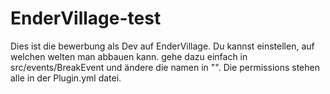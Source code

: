 # EnderVillage-test
Dies ist die bewerbung als Dev auf EnderVillage.
Du kannst einstellen, auf welchen welten man abbauen kann. gehe dazu einfach in src/events/BreakEvent und ändere die namen in "".
Die permissions stehen alle in der Plugin.yml datei.

